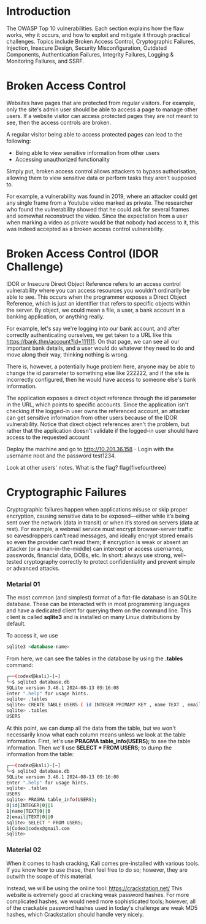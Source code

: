 # Introduction
The OWASP Top 10 vulnerabilities. Each section explains how the flaw works, why it occurs, and how to exploit and mitigate it through practical challenges.
Topics include Broken Access Control, Cryptographic Failures, Injection, Insecure Design, Security Misconfiguration, Outdated Components, Authentication Failures,
Integrity Failures, Logging & Monitoring Failures, and SSRF.

# Broken Access Control

Websites have pages that are protected from regular visitors. For example, only the site's admin user should be able to access a page to manage other users. If a website visitor can access protected pages they are not meant to see, then the access controls are broken.

A regular visitor being able to access protected pages can lead to the following:

- Being able to view sensitive information from other users
- Accessing unauthorized functionality
  
Simply put, broken access control allows attackers to bypass authorisation, allowing them to view sensitive data or perform tasks they aren't supposed to.

For example, a vulnerability was found in 2019, where an attacker could get any single frame from a Youtube video marked as private. The researcher who found the vulnerability showed that he could ask for several frames and somewhat reconstruct the video. Since the expectation from a user when marking a video as private would be that nobody had access to it, this was indeed accepted as a broken access control vulnerability.

# Broken Access Control (IDOR Challenge)

IDOR or Insecure Direct Object Reference refers to an access control vulnerability where you can access resources you wouldn't ordinarily be able to see. This occurs when the programmer exposes a Direct Object Reference, which is just an identifier that refers to specific objects within the server. By object, we could mean a file, a user, a bank account in a banking application, or anything really.

For example, let's say we're logging into our bank account, and after correctly authenticating ourselves, we get taken to a URL like this https://bank.thm/account?id=111111. On that page, we can see all our important bank details, and a user would do whatever they need to do and move along their way, thinking nothing is wrong.

There is, however, a potentially huge problem here, anyone may be able to change the id parameter to something else like 222222, and if the site is incorrectly configured, then he would have access to someone else's bank information.

The application exposes a direct object reference through the id parameter in the URL, which points to specific accounts. Since the application isn't checking if the logged-in user owns the referenced account, an attacker can get sensitive information from other users because of the IDOR vulnerability. Notice that direct object references aren't the problem, but rather that the application doesn't validate if the logged-in user should have access to the requested account

Deploy the machine and go to http://10.201.36.158 - Login with the username noot and the password test1234.

Look at other users' notes. What is the flag? flag{fivefourthree}

# Cryptographic Failures

Cryptographic failures happen when applications misuse or skip proper encryption, causing sensitive data to be exposed—either while it’s being sent over the network (data in transit) or when it’s stored on servers (data at rest). For example, a webmail service must encrypt browser-server traffic so eavesdroppers can’t read messages, and ideally encrypt stored emails so even the provider can’t read them; if encryption is weak or absent an attacker (or a man-in-the-middle) can intercept or access usernames, passwords, financial data, DOBs, etc. In short: always use strong, well-tested cryptography correctly to protect confidentiality and prevent simple or advanced attacks.
 
 ### Metarial 01
 The most common (and simplest) format of a flat-file database is an SQLite database. These can be interacted with in most programming languages and have a dedicated client for querying them on the command line. This client is called **sqlite3** and is installed on many Linux distributions by default.

 To access it, we use 
 ```sql
sqlite3 <database-name>
```
From here, we can see the tables in the database by using the **.tables** command:
```bash
┌──(codex㉿kali)-[~]
└─$ sqlite3 database.db
SQLite version 3.46.1 2024-08-13 09:16:08
Enter ".help" for usage hints.
sqlite> .tables
sqlite> CREATE TABLE USERS ( id INTEGER PRIMARY KEY , name TEXT , email TEXT );
sqlite> .tables
USERS

```

At this point, we can dump all the data from the table, but we won't necessarily know what each column means unless we look at the table information. First, let's use **PRAGMA table_info(USERS);** to see the table information. Then we'll use **SELECT * FROM USERS;** to dump the information from the table:

```bash
┌──(codex㉿kali)-[~]
└─$ sqlite3 database.db
SQLite version 3.46.1 2024-08-13 09:16:08
Enter ".help" for usage hints.
sqlite> .tables
USERS
sqlite> PRAGMA table_info(USERS);
0|id|INTEGER|0||1
1|name|TEXT|0||0
2|email|TEXT|0||0
sqlite> SELECT * FROM USERS;
1|Codex|codex@gmail.com
sqlite> 
```
### Material 02

When it comes to hash cracking, Kali comes pre-installed with various tools. If you know how to use these, then feel free to do so; however, they are outwith the scope of this material.

Instead, we will be using the online tool: https://crackstation.net/ This website is extremely good at cracking weak password hashes. For more complicated hashes, we would need more sophisticated tools; however, all of the crackable password hashes used in today's challenge are weak MD5 hashes, which Crackstation should handle very nicely.


